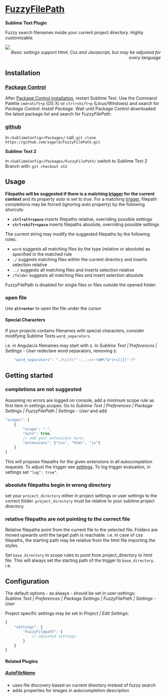 # [FuzzyFilePath](https://github.com/sagold/FuzzyFilePath)

__Sublime Text Plugin__

Fuzzy search filenames inside your current project directory. Highly customizable.

<img src="https://raw.githubusercontent.com/sagold/FuzzyFilePath/develop/FuzzyFilePathDemo.gif" />
<br />
<em style="display: block; text-align: right;">Basic settings support Html, Css and Javascript, but may be adjusted for every language</em>


## <a name="installation">Installation</a>


### [Package Control](https://sublime.wbond.net/)

After [Package Control installation](https://sublime.wbond.net/installation), restart Sublime Text. Use the Command Palette `cmd+shift+p` (OS X) or `ctrl+shift+p` (Linux/Windows) and search for *Package Control: Install Package*. Wait until Package Control downloaded the latest package list and search for *FuzzyFilePath*.


### [github](https://github.com/sagold/FuzzyFilePath.git)

in `<SublimeConfig>/Packages/` call: `git clone https://github.com/sagold/FuzzyFilePath.git`

__Sublime Text 2__

in `<SublimeConfig>/Packages/FuzzyFilePath/` switch to Sublime Text 2 Branch with: `git checkout st2`



## <a name="usage">Usage</a>

**Filepaths will be suggested if there is a matching [trigger](#configuration_settings_scopes) for the current context** and its property _auto_ is set
to _true_. For a matching [trigger](#configuration_settings_scopes), filepath completions may be forced (ignoring _auto_ property) by the following
shorcuts:

- __`ctrl+alt+space`__ inserts filepaths relative, overriding possible settings
- __`ctrl+shift+space`__ inserts filepaths absolute, overriding possible settings

The current string may modify the suggested filepaths by the following rules:

- `word` suggests all matching files by the type (relative or absolute) as specified in the matched rule
- `./` suggests matching files within the current directory and inserts selection relative
- `../` suggests all matching files and inserts selection relative
- `/folder` suggests all matching files and insert selection absolute

FuzzyFilePath is disabled for single files or files outside the opened folder.

### open file

Use __`alt+enter`__ to open the file under the cursor


#### Special Characters

If your projects contains filenames with special characters, consider modifying Sublime Texts `word_separators`.

i.e. in AngularJs filenames may start with `$`. In _Sublime Text | Preferences | Settings - User_ redeclare word
separators, removing `$`:
```js
	"word_separators": "./\\()\"'-:,.;<>~!@#%^&*|+=[]{}`~?"
```


## <a name="getting_started">Getting started</a>

### completions are not suggested

Assuming no errors are logged on console, add a minimum scope rule as first item in settings.scopes. Go to
_Sublime Text | Preferences | Package Settings | FuzzyFilePath | Settings - User_ and add

```js
"scopes": [
	{
		"scope": ".",
		"auto": true,
		// add your extensions here:
		"extensions": ["css", "html", "js"]
	}
]
```

This will propose filepaths for the given extensions in all autocompletion requests. To adjust the trigger see
[settings](configuration_settings). To log trigger evaluation, in settings set `"log": true"`.



### absolute filepaths begin in wrong directory

set your `project_directory` either in project settings or user settings to the correct folder. `project_directory`
must be relative to your sublime project directory.


### relative filepaths are not pointing to the correct file

Relative filepaths point from the current file to the selected file. Folders are moved upwards until the target path
is reachable. i.e. in case of css filepaths, the starting path may be relative from the html file importing the styles.

Set `base_directory` in scope rules to point from project_directory to html file. This will always set the starting
path of the trigger to `base_directory`. i.e.


## <a name="configuration">Configuration</a>

The default options - as always - should be set in user-settings:<br />
_Sublime Text | Preferences | Package Settings | FuzzyFilePath | Settings - User_

Project specific settings may be set in _Project | Edit Settings_:
```js
{
	"settings": {
		"FuzzyFilepath": {
			// adjusted settings
		}
	}
}
```


#### Related Plugins

##### [AutoFileName](https://github.com/BoundInCode/AutoFileName)

- uses file discovery based on current directory instead of fuzzy search
- adds properties for images in autocompletion description





